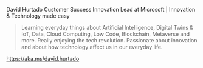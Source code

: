 David Hurtado
Customer Success Innovation Lead at Microsoft | Innovation & Technology made easy

> Learning everyday things about Artificial Intelligence, Digital Twins & IoT, Data, Cloud Computing, Low Code, Blockchain, Metaverse and more. Really enjoying the tech revolution.
> Passionate about innovation and about how technology affect us in our everyday life.

https://aka.ms/david.hurtado

